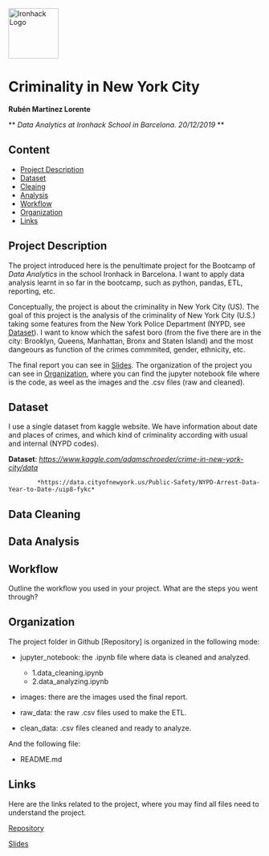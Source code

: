 <img src="https://bit.ly/2VnXWr2" alt="Ironhack Logo" width="100"/>

# Criminality in New York City
**Rubén Martínez Lorente**

** *Data Analytics at Ironhack School in Barcelona.  20/12/2019* ** 

## Content
- [Project Description](#project-description)
- [Dataset](#dataset)
- [Cleaing](#data-cleaning)
- [Analysis](#data-analysis)
- [Workflow](#workflow)
- [Organization](#organization)
- [Links](#links)

## Project Description

The project introduced here is the penultimate project for the Bootcamp of *Data Analytics* in the school Ironhack in Barcelona. I want to apply data analysis learnt in so far in the bootcamp, such as python, pandas, ETL, reporting, etc.

Conceptually, the project is about the criminality in New York City (US). The goal of this project is the analysis of the criminality of New York City (U.S.) taking some features from the New York Police Department (NYPD, see [Dataset](#dataset)).
I want to know which the safest boro (from the five there are in the city: Brooklyn, Queens, Manhattan, Bronx and Staten Island) and the most dangeours as function of the crimes commmited, gender, ethnicity, etc.

The final report you can see in [Slides](#links). The organization of the project you can see in [Organization](#organization), where you can find the jupyter notebook file where is the code, as weel as the images and the .csv files (raw and cleaned). 

## Dataset

I use a single dataset from kaggle website. We have information about date and places of crimes, and which kind of criminality according with usual and internal (NYPD codes). 

**Dataset**: *https://www.kaggle.com/adamschroeder/crime-in-new-york-city/data*

            *https://data.cityofnewyork.us/Public-Safety/NYPD-Arrest-Data-Year-to-Date-/uip8-fykc*

## Data Cleaning

## Data Analysis

## Workflow
Outline the workflow you used in your project. What are the steps you went through?

## Organization
The project folder in Github [Repository] is organized in the following mode:

* jupyter_notebook: the .ipynb file where data is cleaned and analyzed.
    - 1.data_cleaning.ipynb
    - 2.data_analyzing.ipynb

* images: there are the images used the final report.

* raw_data: the raw .csv files used to make the ETL.

* clean_data: .csv files cleaned and ready to analyze.

And the following file:

- README.md


## Links
Here are the links related to the project, where you may find all files need to understand the project.

[Repository](https://github.com/rubenmartinezlorente/Project-Week-5-Your-Own-Project.git)  


[Slides](https://docs.google.com/presentation/d/16bp7NePZfApK6wA6oZ76HFyrGCHZ0lw3fL86h_5VKDU/edit?folder=1HB9m3JqtlN_VEYlb5wIypphppu3RmjRb#slide=id.g6baef779aa_0_19)  